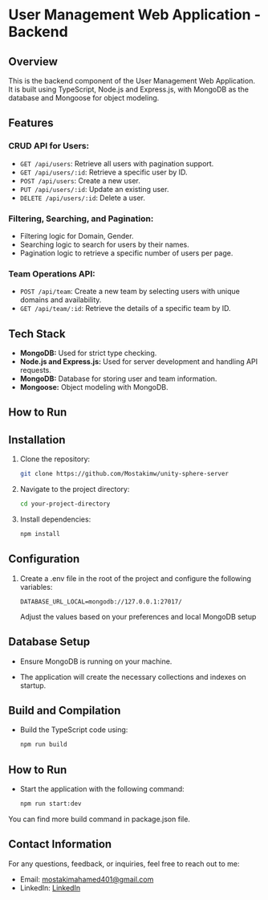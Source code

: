 # User Management Web Application - Backend

## Overview

This is the backend component of the User Management Web Application. It is built using TypeScript, Node.js and Express.js, with MongoDB as the database and Mongoose for object modeling.

## Features

### CRUD API for Users:

- `GET /api/users`: Retrieve all users with pagination support.
- `GET /api/users/:id`: Retrieve a specific user by ID.
- `POST /api/users`: Create a new user.
- `PUT /api/users/:id`: Update an existing user.
- `DELETE /api/users/:id`: Delete a user.

### Filtering, Searching, and Pagination:

- Filtering logic for Domain, Gender.
- Searching logic to search for users by their names.
- Pagination logic to retrieve a specific number of users per page.

### Team Operations API:

- `POST /api/team`: Create a new team by selecting users with unique domains and availability.
- `GET /api/team/:id`: Retrieve the details of a specific team by ID.

## Tech Stack

- **MongoDB:** Used for strict type checking.
- **Node.js and Express.js:** Used for server development and handling API requests.
- **MongoDB:** Database for storing user and team information.
- **Mongoose:** Object modeling with MongoDB.

## How to Run

## Installation

1. Clone the repository:

   ```bash
   git clone https://github.com/Mostakimw/unity-sphere-server

   ```

2. Navigate to the project directory:

   ```bash
   cd your-project-directory

   ```

3. Install dependencies:

   ```bash
   npm install
   ```

## Configuration

1. Create a .env file in the root of the project and configure the following variables:
   ```PORT=5000
   DATABASE_URL_LOCAL=mongodb://127.0.0.1:27017/
   ```
   Adjust the values based on your preferences and local MongoDB setup

## Database Setup

- Ensure MongoDB is running on your machine.

- The application will create the necessary collections and indexes on startup.

## Build and Compilation

- Build the TypeScript code using:

  ```bash
  npm run build

  ```

## How to Run

- Start the application with the following command:
  ```bash
  npm run start:dev
  ```

You can find more build command in package.json file.

## Contact Information

For any questions, feedback, or inquiries, feel free to reach out to me:

- Email: [mostakimahamed401@gmail.com](mailto:mostakimahamed401@gmail.com)
- LinkedIn: [LinkedIn](https://www.linkedin.com/in/mostakim-ahamed/)
